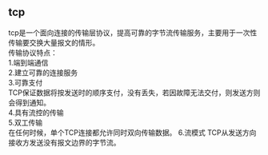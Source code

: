 ## tcp
tcp是一个面向连接的传输层协议，提高可靠的字节流传输服务，主要用于一次性传输要交换大量报文的情形。  
传输协议特点：  
1.端到端通信   
2.建立可靠的连接服务  
3.可靠支付  
    TCP保证数据将按发送时的顺序支付，没有丢失，若因故障无法交付，则发送方则会得到通知。  
4.具有流控的传输  
5.双工传输  
    在任何时候，单个TCP连接都允许同时双向传输数据。
6.流模式
    TCP从发送方向接收方发送没有报文边界的字节流。  
